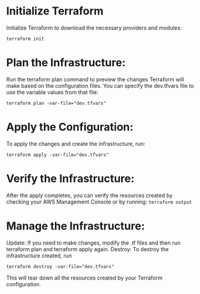 # Initialize Terraform
Initialize Terraform to download the necessary providers and modules:

``` terraform init ```
# Plan the Infrastructure:
Run the terraform plan command to preview the changes Terraform will make based on the configuration files. You can specify the dev.tfvars file to use the variable values from that file:

``` terraform plan -var-file="dev.tfvars" ```
# Apply the Configuration:
To apply the changes and create the infrastructure, run:

``` terraform apply -var-file="dev.tfvars" ```
# Verify the Infrastructure:
After the apply completes, you can verify the resources created by checking your AWS Management Console or by running:
``` terraform output ```

# Manage the Infrastructure:

Update: If you need to make changes, modify the .tf files and then run terraform plan and terraform apply again.
Destroy: To destroy the infrastructure created, run

``` terraform destroy -var-file="dev.tfvars" ```

This will tear down all the resources created by your Terraform configuration.
